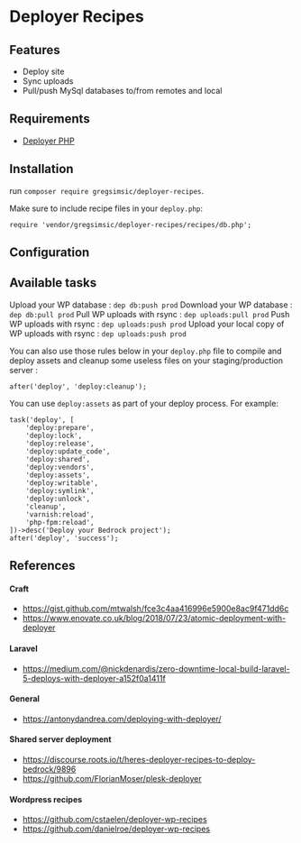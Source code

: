 # Deployer Recipes



## Features

* Deploy site 
* Sync uploads
* Pull/push MySql databases to/from remotes and local

## Requirements

* [Deployer PHP](http://deployer.org/)

## Installation

run `composer require gregsimsic/deployer-recipes`.

Make sure to include recipe files in your `deploy.php`:

    require 'vendor/gregsimsic/deployer-recipes/recipes/db.php';

## Configuration



## Available tasks

Upload your WP database : `dep db:push prod`
Download your WP database : `dep db:pull prod`
Pull WP uploads with rsync : `dep uploads:pull prod`
Push WP uploads with rsync : `dep uploads:push prod`
Upload your local copy of WP uploads with rsync : `dep uploads:push prod`

You can also use those rules below in your `deploy.php` file to compile and deploy assets and cleanup some useless files on your staging/production server :

    after('deploy', 'deploy:cleanup');

You can use `deploy:assets` as part of your deploy process. For example:

    task('deploy', [
        'deploy:prepare',
        'deploy:lock',
        'deploy:release',
        'deploy:update_code',
        'deploy:shared',
        'deploy:vendors',
        'deploy:assets',
        'deploy:writable',
        'deploy:symlink',
        'deploy:unlock',
        'cleanup',
        'varnish:reload',
        'php-fpm:reload',
    ])->desc('Deploy your Bedrock project');
    after('deploy', 'success');

## References

 #### Craft 
 * https://gist.github.com/mtwalsh/fce3c4aa416996e5900e8ac9f471dd6c
 * https://www.enovate.co.uk/blog/2018/07/23/atomic-deployment-with-deployer
 
 #### Laravel
 * https://medium.com/@nickdenardis/zero-downtime-local-build-laravel-5-deploys-with-deployer-a152f0a1411f
 
 #### General
 * https://antonydandrea.com/deploying-with-deployer/
 
 #### Shared server deployment
 * https://discourse.roots.io/t/heres-deployer-recipes-to-deploy-bedrock/9896
 * https://github.com/FlorianMoser/plesk-deployer
 
 #### Wordpress recipes
 * https://github.com/cstaelen/deployer-wp-recipes
 * https://github.com/danielroe/deployer-wp-recipes